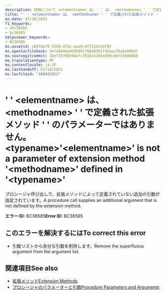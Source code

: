 ```yaml
---
description: 詳細について <elementname> は、' ' は、 <methodname> ' ' で定義されている拡張メソッド ' ' のパラメーターではありません。 <typename>
title: "' ' <elementname> は、 <methodname> ' ' で定義された拡張メソッド ' ' のパラメーターではありません。 <typename>"
ms.date: 07/20/2015
f1_keywords:
- vbc36585
- bc36585
helpviewer_keywords:
- BC36585
ms.assetid: c83fb679-3559-473c-aaa9-6ff21e515f97
ms.openlocfilehash: defd4b48a4690991768a9381f42aec39abe989d7
ms.sourcegitcommit: 10e719780594efc781b15295e499c66f316068b8
ms.translationtype: MT
ms.contentlocale: ja-JP
ms.lasthandoff: 02/14/2021
ms.locfileid: "100425023"
---
```

# <a name="elementname-is-not-a-parameter-of-extension-method-methodname-defined-in-typename"></a><span data-ttu-id="0403c-103">' ' \<elementname> は、 \<methodname> ' ' で定義された拡張メソッド ' ' のパラメーターではありません。 \<typename></span><span class="sxs-lookup"><span data-stu-id="0403c-103">'\<elementname>' is not a parameter of extension method '\<methodname>' defined in '\<typename>'</span></span>

<span data-ttu-id="0403c-104">プロシージャ呼び出しで、拡張メソッドによって定義されていない追加の引数が指定されています。</span><span class="sxs-lookup"><span data-stu-id="0403c-104">A procedure call supplies an additional argument that is not defined by the extension method.</span></span>  
  
 <span data-ttu-id="0403c-105">**エラー ID:** BC36585</span><span class="sxs-lookup"><span data-stu-id="0403c-105">**Error ID:** BC36585</span></span>  
  
## <a name="to-correct-this-error"></a><span data-ttu-id="0403c-106">このエラーを解決するには</span><span class="sxs-lookup"><span data-stu-id="0403c-106">To correct this error</span></span>  
  
- <span data-ttu-id="0403c-107">引数リストから余分な引数を削除します。</span><span class="sxs-lookup"><span data-stu-id="0403c-107">Remove the superfluous argument from the argument list.</span></span>  
  
## <a name="see-also"></a><span data-ttu-id="0403c-108">関連項目</span><span class="sxs-lookup"><span data-stu-id="0403c-108">See also</span></span>

- [<span data-ttu-id="0403c-109">拡張メソッド</span><span class="sxs-lookup"><span data-stu-id="0403c-109">Extension Methods</span></span>](../programming-guide/language-features/procedures/extension-methods.md)
- [<span data-ttu-id="0403c-110">プロシージャのパラメーターと引数</span><span class="sxs-lookup"><span data-stu-id="0403c-110">Procedure Parameters and Arguments</span></span>](../programming-guide/language-features/procedures/procedure-parameters-and-arguments.md)
